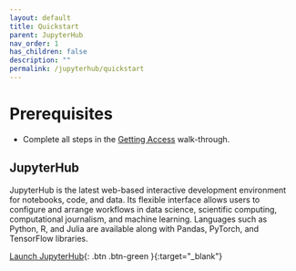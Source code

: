 ```yaml
---
layout: default
title: Quickstart
parent: JupyterHub
nav_order: 1
has_children: false
description: ""
permalink: /jupyterhub/quickstart
---
```


# Prerequisites
- Complete all steps in the [Getting Access](./gettingaccess) walk-through.

## JupyterHub

JupyterHub is the latest web-based interactive development environment for notebooks, code, and data. Its flexible interface allows users to configure and arrange workflows in data science, scientific computing, computational journalism, and machine learning. Languages such as Python, R, and Julia are available along with Pandas, PyTorch, and TensorFlow libraries.

[Launch JupyterHub](https://csu-tide-jupyterhub.nrp-nautilus.io/){: .btn .btn-green }{:target="_blank"}
